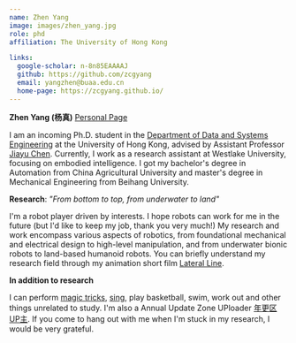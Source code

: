 ```yaml
---
name: Zhen Yang
image: images/zhen_yang.jpg
role: phd
affiliation: The University of Hong Kong

links:
  google-scholar: n-8n85EAAAAJ
  github: https://github.com/zcgyang
  email: yangzhen@buaa.edu.cn
  home-page: https://zcgyang.github.io/
---
```


<!-- role: phd, programmer, links: home-page, orcid -->

**Zhen Yang (杨真)** [Personal Page](https://zcgyang.github.io/)

I am an incoming Ph.D. student in the [Department of Data and Systems Engineering](https://www.dase.hku.hk/) at the University of Hong Kong, advised by Assistant Professor [Jiayu Chen](https://www.dase.hku.hk/people/j-y-chen). Currently, I work as a research assistant at Westlake University, focusing on embodied intelligence. I got my bachelor's degree in Automation from China Agricultural University and master's degree in Mechanical Engineering from Beihang University. 

**Research**: *"From bottom to top, from underwater to land"*

I'm a robot player driven by interests. I hope robots can work for me in the future (but I'd like to keep my job, thank you very much!) My research and work encompass various aspects of robotics, from foundational mechanical and electrical design to high-level manipulation, and from underwater bionic robots to land-based humanoid robots.  You can briefly understand my research field through my animation short film [Lateral Line](https://www.bilibili.com/video/BV1u54y1G7kc/).

**In addition to research**

I can perform [magic tricks](https://www.bilibili.com/video/BV18z421d7Qt/), [sing](https://www.bilibili.com/video/BV1qFrFYMEzg), play basketball, swim, work out and other things unrelated to study. I'm also a Annual Update Zone UPloader [年更区UP主](https://space.bilibili.com/284672720). If you come to hang out with me when I'm stuck in my research, I would be very grateful.

